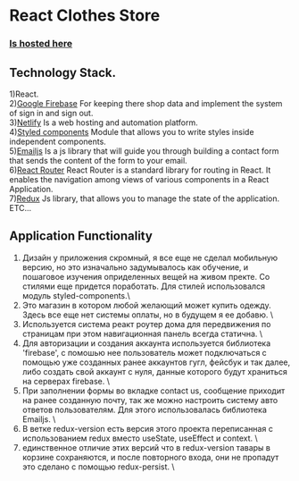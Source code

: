 # React Clothes Store
### [Is hosted here](https://golden-kashata-473707.netlify.app/)

## Technology Stack.
1)React. \
2)[Google Firebase](https://firebase.google.com/) For keeping there shop data and implement the system of sign in and sign out. \
3)[Netlify](https://app.netlify.com/) Is a web hosting and automation platform. \
4)[Styled components](https://styled-components.com/) Module that allows you to write styles inside independent components. \
5)[Emailjs](https://www.emailjs.com/) Is a js library that will guide you through building a contact form that sends the content of the form to your email. \
6)[React Router](https://reactrouter.com/en/main) React Router is a standard library for routing in React. It enables the navigation among views of various components in a React Application.\
7)[Redux](https://es.redux.js.org/) Js library, that allows you to manage the state of the application. \
ETC...

## Application Functionality
1) Дизайн у приложения скромный, я все еще не сделал мобильную версию, но это изначально задумывалось как обучение, и пошаговое изучения оприделенных вещей на живом пректе. Со стилями еще придется поработать. Для стилей использовался модуль styled-components.\
2) Это магазин в котором любой желающий может купить одежду. Здесь все еще нет системы оплаты, но в будущем я ее добавю. \
3) Используется система реакт роутер дома для передвижения по страницам при этом навигационная панель всегда статична. \
4) Для авторизации и создания аккаунта используется библиотека 'firebase', с помошью нее пользователь может подключаться с помощью уже созданных ранее аккаунтов гугл, фейсбук и так далее, либо создать свой аккаунт с нуля, данные которого будут храниться на серверах firebase. \
5) При заполнении формы во вкладке contact us, сообщение приходит на ранее созданную почту, так же можно настроить систему авто ответов пользователям. Для этого использовалась библиотека Emailjs. \
6) В ветке redux-version есть версия этого проекта переписанная с использованием redux вместо useState, useEffect и context. \
7) единственное отличие этих версий что в redux-version тавары в корзине сохраняются, и после повторного входа, они не пропадут это сделано с помощью redux-persist. \


